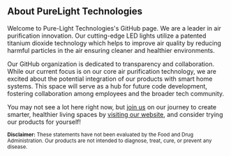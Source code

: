 ## About PureLight Technologies

Welcome to Pure-Light Technologies's GitHub page. We are a leader in air purification innovation. Our cutting-edge LED lights utilize a patented titanium dioxide technology which helps to improve air quality by reducing harmful particles in the air ensuring cleaner and healthier environments.

Our GitHub organization is dedicated to transparency and collaboration. While our current focus is on our core air purification technology, we are excited about the potential integration of our products with smart home systems. This space will serve as a hub for future code development, fostering collaboration among employees and the broader tech community.


You may not see a lot here right now, but [join us](https://pure-light.net) on our journey to create smarter, healthier living spaces by [visiting our website](https://pure-light.net), and consider trying our products for yourself!

<sub>**Disclaimer:** These statements have not been evaluated by the Food and Drug Administration. Our products are not intended to diagnose, treat, cure, or prevent any disease.</sub>
